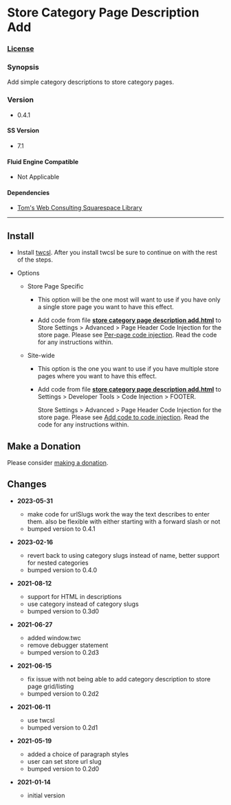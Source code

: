 # Store Category Page Description Add

### [License][1]

### Synopsis

Add simple category descriptions to store category pages.

### Version

  * 0.4.1

#### SS Version

  * 7.1

#### Fluid Engine Compatible

  * Not Applicable

#### Dependencies

  * [Tom's Web Consulting Squarespace Library][2]

---

## Install

* Install [twcsl][3]. After you install twcsl be sure to continue on with the
  rest of the steps.
  
* Options

  * Store Page Specific
  
    * This option will be the one most will want to use if you have only a
      single store page you want to have this effect.
      
    * Add code from file **[store category page description add.html][4]** to
      Store Settings > Advanced > Page Header Code Injection for the store page.
      Please see [Per-page code injection][6]. Read the code for any
      instructions within.
      
  * Site-wide
  
    * This option is the one you want to use if you have multiple store pages
      where you want to have this effect.
      
    * Add code from file **[store category page description add.html][4]** to
      Settings > Developer Tools > Code Injection > FOOTER.
      
      Store Settings > Advanced > Page Header Code Injection for the store page.
      Please see [Add code to code injection][5]. Read the code for any
      instructions within.

## Make a Donation

Please consider [making a donation][7].

## Changes

* **2023-05-31**

  * make code for urlSlugs work the way the text describes to enter them. also
    be flexible with either starting with a forward slash or not
  * bumped version to 0.4.1
  
* **2023-02-16**

  * revert back to using category slugs instead of name, better support for
    nested categories
  * bumped version to 0.4.0
  
* **2021-08-12**

  * support for HTML in descriptions
  * use category instead of category slugs
  * bumped version to 0.3d0
  
* **2021-06-27**

  * added window.twc
  * remove debugger statement
  * bumped version to 0.2d3
  
* **2021-06-15**

  * fix issue with not being able to add category description to store page
    grid/listing
  * bumped version to 0.2d2
  
* **2021-06-11**

  * use twcsl
  * bumped version to 0.2d1
  
* **2021-05-19**

  * added a choice of paragraph styles
  * user can set store url slug
  * bumped version to 0.2d0
  
* **2021-01-14**

  * initial version

[1]: https://github.com/tomsWebConsulting/twcsl/blob/main/LICENSE.txt#L1
[2]: https://github.com/tomsWebConsulting/twcsl
[3]: https://github.com/tomsWebConsulting/twcsl#install-options
[4]: store%20category%20page%20description%20add.html#L1
[5]: https://support.squarespace.com/hc/en-us/articles/205815908-Using-code-injection#toc-add-code-to-code-injection
[6]: https://support.squarespace.com/hc/en-us/articles/205815908-Using-code-injection#toc-per-page-code-injection
[7]: https://github.com/tomsWebConsulting/twcsl#make-a-donation
